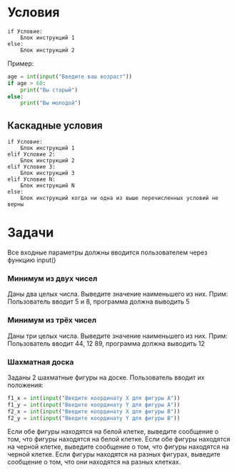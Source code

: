 # Условия
```
if Условие:
    Блок инструкций 1
else:
    Блок инструкций 2
```

Пример:
```python
age = int(input("Введите ваш возраст"))
if age > 60:
    print("Вы старый")
else:
    print("Вы молодой")
```

## Каскадные условия
```
if Условие:
    Блок инструкций 1
elif Условие 2:
    Блок инструкций 2
elif Условие 3:
    Блок инструкций 3
elif Условие N:
    Блок инструкций N
else:
    Блок инструкций когда ни одна из выше перечисленных условий не верны
```


# Задачи
Все входные параметры должны вводится пользователем через функцию input()

### Минимум из двух чисел
Даны два целых числа. Выведите значение наименьшего из них.
Прим: Пользователь вводит 5 и 8, программа должна выводить 5

### Минимум из трёх чисел
Даны три целых числа. Выведите значение наименьшего из них.
Прим: Пользователь вводит 44, 12 89, программа должна выводить 12

### Шахматная доска
Заданы 2 шахматные фигуры на доске.
Пользователь вводит их положения:
```python
f1_x = int(input("Введите координату X для фигуры A"))
f1_y = int(input("Введите координату Y для фигуры A"))
f2_x = int(input("Введите координату X для фигуры B"))
f2_y = int(input("Введите координату Y для фигуры B"))
```
Если обе фигуры находятся на белой клетке, выведите сообщение о том, что фигуры находятся на белой клетке.
Если обе фигуры находятся на черной клетке, выведите сообщение о том, что фигуры находятся на черной клетке.
Если фигуры находятся на разных фигурах, выведите сообщение о том, что они находятся на разных клетках.

